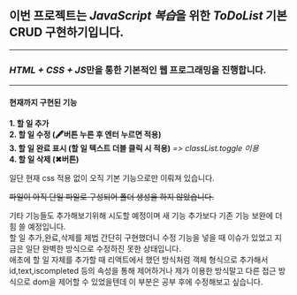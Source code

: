 ## 이번 프로젝트는 *JavaScript 복습*을 위한 _ToDoList_ 기본 CRUD 구현하기입니다.

---

### *HTML + CSS + JS*만을 통한 기본적인 웹 프로그래밍을 진행합니다.

---

#### **현재까지 구현된 기능**

**1. 할 일 추가**  
**2. 할 일 수정 (🖋버튼 누른 후 엔터 누르면 적용)**  
**3. 할 일 완료 표시 (할 일 텍스트 더블 클릭 시 적용)** _=> classList.toggle 이용_  
**4. 할 일 삭제 (✖버튼)**

일단 현재 css 적용 없이 오직 기본 기능으로만 이뤄져 있습니다.

~~파일이 아직 단일 파일로 구성되어 폴더 생성을 하지 않았습니다.~~

기타 기능들도 추가해보기위해 시도할 예정이며 새 기능 추가보다 기존 기능 보완에 더 힘 쓸 예정입니다.  
할 일 추가,완료,삭제를 제법 간단히 구현했더니 수정 기능을 넣을 때 이슈가 있었고 지금은 일단 완벽한 방식으로 수정하진 못한 상태입니다.  
애초에 할 일 자체를 추가할 때 리액트에서 했던 방식처럼 객체 형식으로 추가해서 id,text,iscompleted 등의 속성을 통해 제어하거나 제가 이용한 방식말고 다른 접근 방식으로 dom을 제어할 수 있었을텐데 이 부분은 공부 후에 수정해보고 싶습니다.
